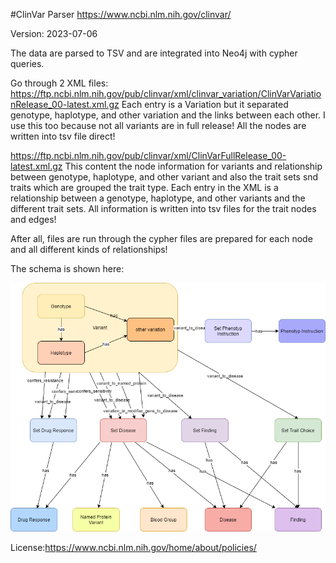 #ClinVar Parser
https://www.ncbi.nlm.nih.gov/clinvar/

Version: 2023-07-06

The data are parsed to TSV and are integrated into Neo4j with cypher queries.

Go through 2 XML files:
https://ftp.ncbi.nlm.nih.gov/pub/clinvar/xml/clinvar_variation/ClinVarVariationRelease_00-latest.xml.gz
Each entry is a Variation but it separated genotype, haplotype, and other variation and the links between each other. I use this too because not all variants are in full release! All the nodes are written into tsv file direct!

https://ftp.ncbi.nlm.nih.gov/pub/clinvar/xml/ClinVarFullRelease_00-latest.xml.gz
This content the node information for variants and relationship between genotype, haplotype, and other variant and also the trait sets snd traits which are grouped the trait type.
Each entry in the XML is a relationship between a genotype, haplotype, and other variants and the different trait sets. All information is written into tsv files for the trait nodes and edges!

After all, files are run through the cypher files are prepared for each node and all different kinds of relationships!

The schema is shown here:

![er_diagram](clinvar.png)

License:https://www.ncbi.nlm.nih.gov/home/about/policies/
